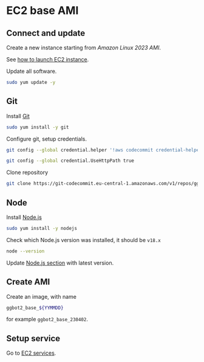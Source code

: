 # EC2 base AMI

## Connect and update

Create a new instance starting from _Amazon Linux 2023 AMI_.

See [how to launch EC2 instance](./ec2-launch-instance.md).

Update all software.

```sh
sudo yum update -y
```

## Git

Install [Git](./tech-stack.md#git)

```sh
sudo yum install -y git
```

Configure git, setup credentials.

```sh
git config --global credential.helper '!aws codecommit credential-helper $@'

git config --global credential.UseHttpPath true
```

Clone repository

```sh
git clone https://git-codecommit.eu-central-1.amazonaws.com/v1/repos/ggbot2-monorepo
```

## Node

Install [Node.js](./tech-stack.md#nodejs)

```sh
sudo yum install -y nodejs
```

Check which Node.js version was installed, it should be `v18.x`

```sh
node --version
```

Update [Node.js section](./tech-stack.md#nodejs) with latest version.

## Create AMI

Create an image, with name

```sh
ggbot2_base_${YYMMDD}
```

for example `ggbot2_base_230402`.

## Setup service

Go to [EC2 services](./ec2-services.md).
